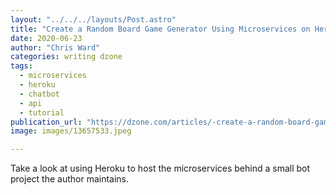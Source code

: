 ```yaml
---
layout: "../../../layouts/Post.astro"
title: "Create a Random Board Game Generator Using Microservices on Heroku"
date: 2020-06-23
author: "Chris Ward"
categories: writing dzone
tags: 
  - microservices
  - heroku
  - chatbot
  - api
  - tutorial
publication_url: "https://dzone.com/articles/-create-a-random-board-game-generator-using-micros"
image: images/13657533.jpeg

---
```

Take a look at using Heroku to host the microservices behind a small bot project the author maintains.

